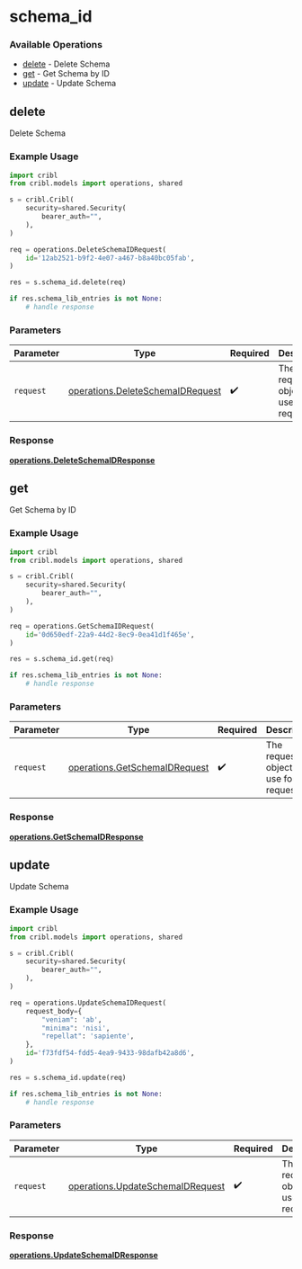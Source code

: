 # schema_id

### Available Operations

* [delete](#delete) - Delete Schema
* [get](#get) - Get Schema by ID
* [update](#update) - Update Schema

## delete

Delete Schema

### Example Usage

```python
import cribl
from cribl.models import operations, shared

s = cribl.Cribl(
    security=shared.Security(
        bearer_auth="",
    ),
)

req = operations.DeleteSchemaIDRequest(
    id='12ab2521-b9f2-4e07-a467-b8a40bc05fab',
)

res = s.schema_id.delete(req)

if res.schema_lib_entries is not None:
    # handle response
```

### Parameters

| Parameter                                                                            | Type                                                                                 | Required                                                                             | Description                                                                          |
| ------------------------------------------------------------------------------------ | ------------------------------------------------------------------------------------ | ------------------------------------------------------------------------------------ | ------------------------------------------------------------------------------------ |
| `request`                                                                            | [operations.DeleteSchemaIDRequest](../../models/operations/deleteschemaidrequest.md) | :heavy_check_mark:                                                                   | The request object to use for the request.                                           |


### Response

**[operations.DeleteSchemaIDResponse](../../models/operations/deleteschemaidresponse.md)**


## get

Get Schema by ID

### Example Usage

```python
import cribl
from cribl.models import operations, shared

s = cribl.Cribl(
    security=shared.Security(
        bearer_auth="",
    ),
)

req = operations.GetSchemaIDRequest(
    id='0d650edf-22a9-44d2-8ec9-0ea41d1f465e',
)

res = s.schema_id.get(req)

if res.schema_lib_entries is not None:
    # handle response
```

### Parameters

| Parameter                                                                      | Type                                                                           | Required                                                                       | Description                                                                    |
| ------------------------------------------------------------------------------ | ------------------------------------------------------------------------------ | ------------------------------------------------------------------------------ | ------------------------------------------------------------------------------ |
| `request`                                                                      | [operations.GetSchemaIDRequest](../../models/operations/getschemaidrequest.md) | :heavy_check_mark:                                                             | The request object to use for the request.                                     |


### Response

**[operations.GetSchemaIDResponse](../../models/operations/getschemaidresponse.md)**


## update

Update Schema

### Example Usage

```python
import cribl
from cribl.models import operations, shared

s = cribl.Cribl(
    security=shared.Security(
        bearer_auth="",
    ),
)

req = operations.UpdateSchemaIDRequest(
    request_body={
        "veniam": 'ab',
        "minima": 'nisi',
        "repellat": 'sapiente',
    },
    id='f73fdf54-fdd5-4ea9-9433-98dafb42a8d6',
)

res = s.schema_id.update(req)

if res.schema_lib_entries is not None:
    # handle response
```

### Parameters

| Parameter                                                                            | Type                                                                                 | Required                                                                             | Description                                                                          |
| ------------------------------------------------------------------------------------ | ------------------------------------------------------------------------------------ | ------------------------------------------------------------------------------------ | ------------------------------------------------------------------------------------ |
| `request`                                                                            | [operations.UpdateSchemaIDRequest](../../models/operations/updateschemaidrequest.md) | :heavy_check_mark:                                                                   | The request object to use for the request.                                           |


### Response

**[operations.UpdateSchemaIDResponse](../../models/operations/updateschemaidresponse.md)**

